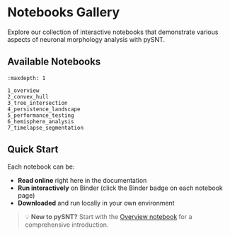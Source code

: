 # Notebooks Gallery

Explore our collection of interactive notebooks that demonstrate various aspects of neuronal morphology analysis with pySNT.

## Available Notebooks

```{toctree}
:maxdepth: 1

1_overview
2_convex_hull
3_tree_intersection
4_persistence_landscape
5_performance_testing
6_hemisphere_analysis
7_timelapse_segmentation
```

## Quick Start

Each notebook can be:
- **Read online** right here in the documentation
- **Run interactively** on Binder (click the Binder badge on each notebook page)
- **Downloaded** and run locally in your own environment

> 💡 **New to pySNT?** Start with the [Overview notebook](1_overview.ipynb) for a comprehensive introduction.